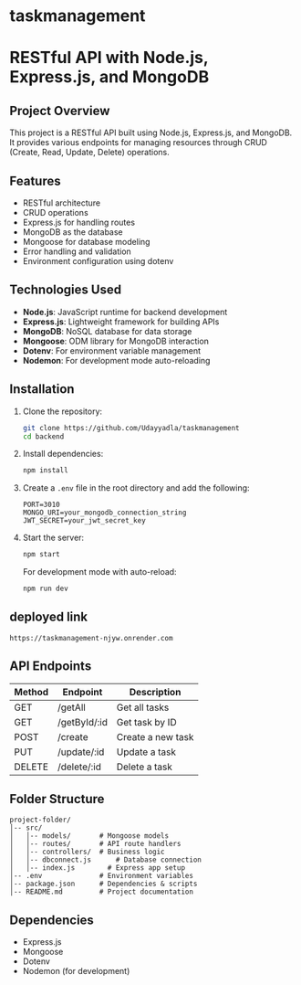 ﻿# taskmanagement
# RESTful API with Node.js, Express.js, and MongoDB

## Project Overview
This project is a RESTful API built using Node.js, Express.js, and MongoDB. It provides various endpoints for managing resources through CRUD (Create, Read, Update, Delete) operations.

## Features
- RESTful architecture
- CRUD operations
- Express.js for handling routes
- MongoDB as the database
- Mongoose for database modeling
- Error handling and validation
- Environment configuration using dotenv

## Technologies Used
- **Node.js**: JavaScript runtime for backend development
- **Express.js**: Lightweight framework for building APIs
- **MongoDB**: NoSQL database for data storage
- **Mongoose**: ODM library for MongoDB interaction
- **Dotenv**: For environment variable management
- **Nodemon**: For development mode auto-reloading

## Installation

1. Clone the repository:
   ```bash
   git clone https://github.com/Udayyadla/taskmanagement
   cd backend
   ```

2. Install dependencies:
   ```bash
   npm install
   ```

3. Create a `.env` file in the root directory and add the following:
   ```env
   PORT=3010
   MONGO_URI=your_mongodb_connection_string
   JWT_SECRET=your_jwt_secret_key
   ```

4. Start the server:
   ```bash
   npm start
   ```
   For development mode with auto-reload:
   ```bash
   npm run dev
   ```
## deployed link 
```
https://taskmanagement-njyw.onrender.com

```
## API Endpoints
| Method | Endpoint       | Description |
|--------|--------------|-------------|
| GET    | /getAll    | Get all tasks |
| GET    | /getById/:id | Get  task by ID |
| POST   | /create    | Create a new task |
| PUT    | /update/:id | Update a task |
| DELETE | /delete/:id | Delete a task |

## Folder Structure
```
project-folder/
│-- src/
│   │-- models/       # Mongoose models
│   │-- routes/       # API route handlers
│   │-- controllers/  # Business logic
│   │-- dbconnect.js      # Database connection
│   │-- index.js        # Express app setup
│-- .env              # Environment variables
│-- package.json      # Dependencies & scripts
│-- README.md         # Project documentation
```

## Dependencies
- Express.js
- Mongoose
- Dotenv
- Nodemon (for development)




